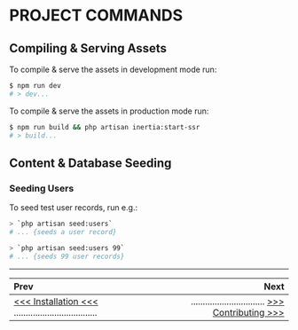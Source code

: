 # PROJECT COMMANDS

## Compiling & Serving Assets

To compile & serve the assets in development mode run:

```sh
$ npm run dev
# > dev...
```

To compile & serve the assets in production mode run:

```sh
$ npm run build && php artisan inertia:start-ssr
# > build...
```

## Content & Database Seeding

### Seeding Users

To seed test user records, run e.g.:

```sh
> `php artisan seed:users`
# ... {seeds a user record}

> `php artisan seed:users 99`
# ... {seeds 99 user records}
```

---

|Prev                                                                  |                                                                   Next|
|:---------------------------------------------------------------------|----------------------------------------------------------------------:|
|[<<< Installation <<<](INSTALL.md) ...................................|............................... [>>> Contributing >>>](CONTRIBUTING.md)|
